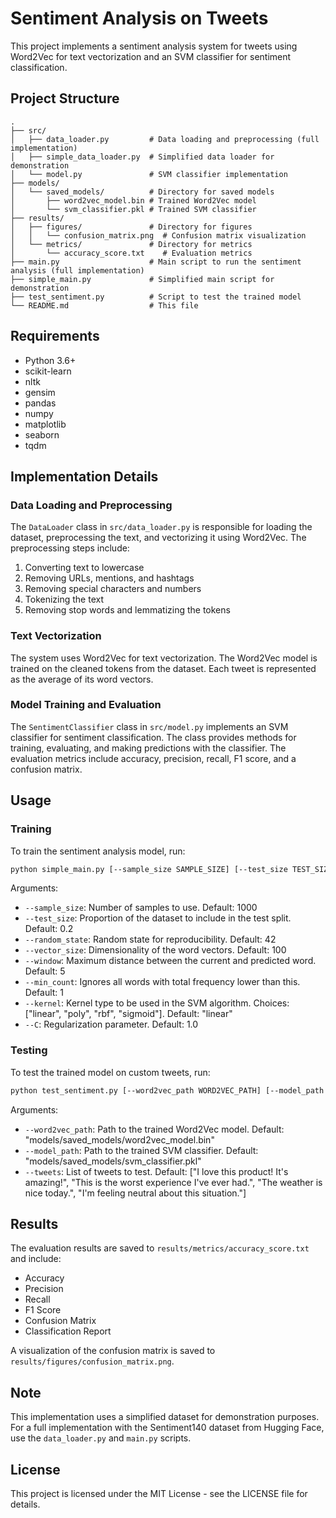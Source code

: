 # Sentiment Analysis on Tweets

This project implements a sentiment analysis system for tweets using Word2Vec for text vectorization and an SVM classifier for sentiment classification.

## Project Structure

```
.
├── src/
│   ├── data_loader.py         # Data loading and preprocessing (full implementation)
│   ├── simple_data_loader.py  # Simplified data loader for demonstration
│   └── model.py               # SVM classifier implementation
├── models/
│   └── saved_models/          # Directory for saved models
│       ├── word2vec_model.bin # Trained Word2Vec model
│       └── svm_classifier.pkl # Trained SVM classifier
├── results/
│   ├── figures/               # Directory for figures
│   │   └── confusion_matrix.png  # Confusion matrix visualization
│   └── metrics/               # Directory for metrics
│       └── accuracy_score.txt    # Evaluation metrics
├── main.py                    # Main script to run the sentiment analysis (full implementation)
├── simple_main.py             # Simplified main script for demonstration
├── test_sentiment.py          # Script to test the trained model
└── README.md                  # This file
```

## Requirements

- Python 3.6+
- scikit-learn
- nltk
- gensim
- pandas
- numpy
- matplotlib
- seaborn
- tqdm

## Implementation Details

### Data Loading and Preprocessing

The `DataLoader` class in `src/data_loader.py` is responsible for loading the dataset, preprocessing the text, and vectorizing it using Word2Vec. The preprocessing steps include:

1. Converting text to lowercase
2. Removing URLs, mentions, and hashtags
3. Removing special characters and numbers
4. Tokenizing the text
5. Removing stop words and lemmatizing the tokens

### Text Vectorization

The system uses Word2Vec for text vectorization. The Word2Vec model is trained on the cleaned tokens from the dataset. Each tweet is represented as the average of its word vectors.

### Model Training and Evaluation

The `SentimentClassifier` class in `src/model.py` implements an SVM classifier for sentiment classification. The class provides methods for training, evaluating, and making predictions with the classifier. The evaluation metrics include accuracy, precision, recall, F1 score, and a confusion matrix.

## Usage

### Training

To train the sentiment analysis model, run:

```bash
python simple_main.py [--sample_size SAMPLE_SIZE] [--test_size TEST_SIZE] [--random_state RANDOM_STATE] [--vector_size VECTOR_SIZE] [--window WINDOW] [--min_count MIN_COUNT] [--kernel KERNEL] [--C C]
```

Arguments:
- `--sample_size`: Number of samples to use. Default: 1000
- `--test_size`: Proportion of the dataset to include in the test split. Default: 0.2
- `--random_state`: Random state for reproducibility. Default: 42
- `--vector_size`: Dimensionality of the word vectors. Default: 100
- `--window`: Maximum distance between the current and predicted word. Default: 5
- `--min_count`: Ignores all words with total frequency lower than this. Default: 1
- `--kernel`: Kernel type to be used in the SVM algorithm. Choices: ["linear", "poly", "rbf", "sigmoid"]. Default: "linear"
- `--C`: Regularization parameter. Default: 1.0

### Testing

To test the trained model on custom tweets, run:

```bash
python test_sentiment.py [--word2vec_path WORD2VEC_PATH] [--model_path MODEL_PATH] [--tweets TWEETS [TWEETS ...]]
```

Arguments:
- `--word2vec_path`: Path to the trained Word2Vec model. Default: "models/saved_models/word2vec_model.bin"
- `--model_path`: Path to the trained SVM classifier. Default: "models/saved_models/svm_classifier.pkl"
- `--tweets`: List of tweets to test. Default: ["I love this product! It's amazing!", "This is the worst experience I've ever had.", "The weather is nice today.", "I'm feeling neutral about this situation."]

## Results

The evaluation results are saved to `results/metrics/accuracy_score.txt` and include:

- Accuracy
- Precision
- Recall
- F1 Score
- Confusion Matrix
- Classification Report

A visualization of the confusion matrix is saved to `results/figures/confusion_matrix.png`.

## Note

This implementation uses a simplified dataset for demonstration purposes. For a full implementation with the Sentiment140 dataset from Hugging Face, use the `data_loader.py` and `main.py` scripts.

## License

This project is licensed under the MIT License - see the LICENSE file for details.